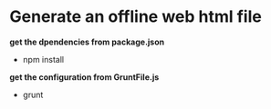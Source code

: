 # Generate an offline web html file

**get the dpendencies from package.json**
- npm install

**get the configuration from GruntFile.js**
- grunt
